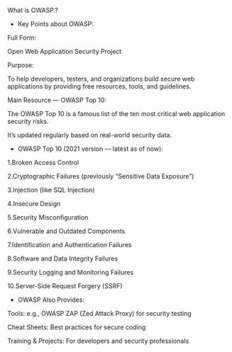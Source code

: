 What is OWASP.?



* Key Points about OWASP:



Full Form:

Open Web Application Security Project



Purpose:

To help developers, testers, and organizations build secure web applications by providing free resources, tools, and guidelines.



Main Resource — OWASP Top 10:

The OWASP Top 10 is a famous list of the ten most critical web application security risks.

It’s updated regularly based on real-world security data.



* OWASP Top 10 (2021 version — latest as of now):



1\.Broken Access Control



2\.Cryptographic Failures (previously “Sensitive Data Exposure”)



3\.Injection (like SQL Injection)



4\.Insecure Design



5\.Security Misconfiguration



6\.Vulnerable and Outdated Components



7\.Identification and Authentication Failures



8\.Software and Data Integrity Failures



9\.Security Logging and Monitoring Failures



10\.Server-Side Request Forgery (SSRF)



* OWASP Also Provides:



Tools: e.g., OWASP ZAP (Zed Attack Proxy) for security testing



Cheat Sheets: Best practices for secure coding



Training \& Projects: For developers and security professionals

